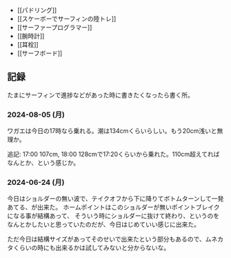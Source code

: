 - [[パドリング]]
- [[スケーボーでサーフィンの陸トレ]]
- [[サーファープログラマー]]
- [[腕時計]]
- [[耳栓]]
- [[サーフボード]]

## 記録

たまにサーフィンで進捗などがあった時に書きたくなったら書く所。

### 2024-08-05 (月)

ワガエは今日の17時なら乗れる。潮は134cmくらいらしい。もう20cm浅いと無理か。

追記: 17:00 107cm, 18:00 128cmで17:20くらいから乗れた。110cm超えてればなんとか、という感じか。

### 2024-06-24 (月)

今日はショルダーの無い波で、テイクオフから下に降りてボトムターンして一発あてる、が出来た。
ホームポイントはこのショルダーが無いポイントブレイクになる事が結構あって、
そういう時にショルダーに抜けて終わり、というのをなんとかしたいと思っていたのだが、今日はじめていい感じに出来た。

ただ今日は結構サイズがあってそのせいで出来たという部分もあるので、ムネカタくらいの時にも出来るかは試してみないと分からないな。